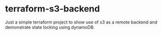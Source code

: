 # terraform-s3-backend

Just a simple terraform project to show use of s3 as a remote backend and demonstrate state locking using dynamoDB.
